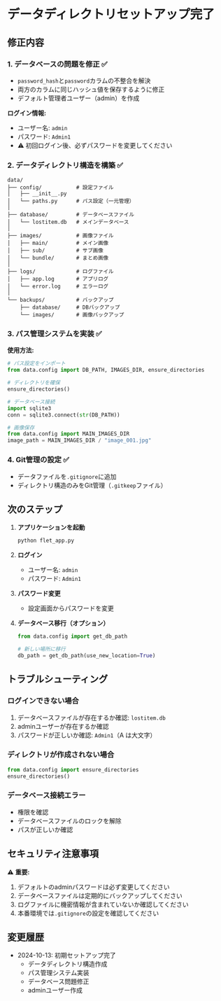 # データディレクトリセットアップ完了

## 修正内容

### 1. データベースの問題を修正 ✅
- `password_hash`と`password`カラムの不整合を解決
- 両方のカラムに同じハッシュ値を保存するように修正
- デフォルト管理者ユーザー（admin）を作成

**ログイン情報:**
- ユーザー名: `admin`
- パスワード: `Admin1`
- ⚠️ 初回ログイン後、必ずパスワードを変更してください

### 2. データディレクトリ構造を構築 ✅

```
data/
├── config/           # 設定ファイル
│   ├── __init__.py
│   └── paths.py      # パス設定（一元管理）
│
├── database/         # データベースファイル
│   └── lostitem.db   # メインデータベース
│
├── images/           # 画像ファイル
│   ├── main/         # メイン画像
│   ├── sub/          # サブ画像
│   └── bundle/       # まとめ画像
│
├── logs/             # ログファイル
│   ├── app.log       # アプリログ
│   └── error.log     # エラーログ
│
└── backups/          # バックアップ
    ├── database/     # DBバックアップ
    └── images/       # 画像バックアップ
```

### 3. パス管理システムを実装 ✅

**使用方法:**

```python
# パス設定をインポート
from data.config import DB_PATH, IMAGES_DIR, ensure_directories

# ディレクトリを確保
ensure_directories()

# データベース接続
import sqlite3
conn = sqlite3.connect(str(DB_PATH))

# 画像保存
from data.config import MAIN_IMAGES_DIR
image_path = MAIN_IMAGES_DIR / "image_001.jpg"
```

### 4. Git管理の設定 ✅
- データファイルを`.gitignore`に追加
- ディレクトリ構造のみをGit管理（`.gitkeep`ファイル）

## 次のステップ

1. **アプリケーションを起動**
   ```bash
   python flet_app.py
   ```

2. **ログイン**
   - ユーザー名: `admin`
   - パスワード: `Admin1`

3. **パスワード変更**
   - 設定画面からパスワードを変更

4. **データベース移行（オプション）**
   ```python
   from data.config import get_db_path
   
   # 新しい場所に移行
   db_path = get_db_path(use_new_location=True)
   ```

## トラブルシューティング

### ログインできない場合
1. データベースファイルが存在するか確認: `lostitem.db`
2. adminユーザーが存在するか確認
3. パスワードが正しいか確認: `Admin1`（A は大文字）

### ディレクトリが作成されない場合
```python
from data.config import ensure_directories
ensure_directories()
```

### データベース接続エラー
- 権限を確認
- データベースファイルのロックを解除
- パスが正しいか確認

## セキュリティ注意事項

⚠️ **重要:**
1. デフォルトのadminパスワードは必ず変更してください
2. データベースファイルは定期的にバックアップしてください
3. ログファイルに機密情報が含まれていないか確認してください
4. 本番環境では`.gitignore`の設定を確認してください

## 変更履歴

- 2024-10-13: 初期セットアップ完了
  - データディレクトリ構造作成
  - パス管理システム実装
  - データベース問題修正
  - adminユーザー作成

